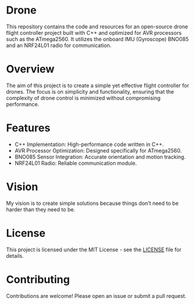 # Drone
This repository contains the code and resources for an open-source drone flight controller project built with C++ and optimized for AVR processors such as the ATmega2560. It utilizes the onboard IMU (Gyroscope) BNO085 and an NRF24L01 radio for communication.

# Overview
The aim of this project is to create a simple yet effective flight controller for drones. The focus is on simplicity and functionality, ensuring that the complexity of drone control is minimized without compromising performance.

# Features
* C++ Implementation: High-performance code written in C++.
* AVR Processor Optimization: Designed specifically for ATmega2560.
* BNO085 Sensor Integration: Accurate orientation and motion tracking.
* NRF24L01 Radio: Reliable communication module.
# Vision
My vision is to create simple solutions because things don’t need to be harder than they need to be.

# License
This project is licensed under the MIT License - see the [LICENSE](LICENSE) file for details.

# Contributing
Contributions are welcome! Please open an issue or submit a pull request.
